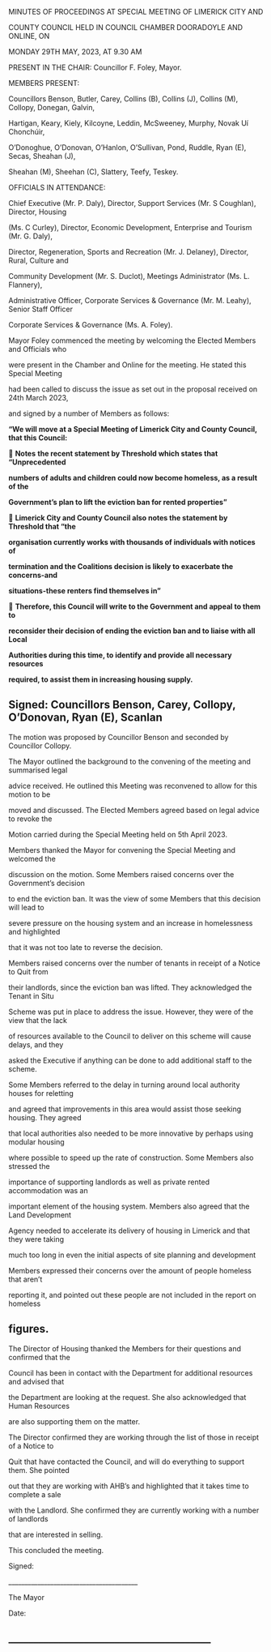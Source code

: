 MINUTES OF PROCEEDINGS AT SPECIAL MEETING OF LIMERICK CITY AND

COUNTY COUNCIL HELD IN COUNCIL CHAMBER DOORADOYLE AND ONLINE, ON

MONDAY 29TH MAY, 2023, AT 9.30 AM

PRESENT IN THE CHAIR: Councillor F. Foley, Mayor.

MEMBERS PRESENT:

Councillors Benson, Butler, Carey, Collins (B), Collins (J), Collins (M), Collopy, Donegan, Galvin,

Hartigan, Keary, Kiely, Kilcoyne, Leddin, McSweeney, Murphy, Novak Uí Chonchúir,

O’Donoghue, O’Donovan, O’Hanlon, O’Sullivan, Pond, Ruddle, Ryan (E), Secas, Sheahan (J),

Sheahan (M), Sheehan (C), Slattery, Teefy, Teskey.

OFFICIALS IN ATTENDANCE:

Chief Executive (Mr. P. Daly), Director, Support Services (Mr. S Coughlan), Director, Housing

(Ms. C Curley), Director, Economic Development, Enterprise and Tourism (Mr. G. Daly),

Director, Regeneration, Sports and Recreation (Mr. J. Delaney), Director, Rural, Culture and

Community Development (Mr. S. Duclot), Meetings Administrator (Ms. L. Flannery),

Administrative Officer, Corporate Services & Governance (Mr. M. Leahy), Senior Staff Officer

Corporate Services & Governance (Ms. A. Foley).

Mayor Foley commenced the meeting by welcoming the Elected Members and Officials who

were present in the Chamber and Online for the meeting. He stated this Special Meeting

had been called to discuss the issue as set out in the proposal received on 24th March 2023,

and signed by a number of Members as follows:

**“We will move at a Special Meeting of Limerick City and County Council, that this Council:**

 **Notes** **the recent statement by Threshold which states that “Unprecedented**

**numbers of adults and children could now become homeless, as a result of the**

**Government’s plan to lift the eviction ban for rented properties”**

 **Limerick City and County Council also notes the statement by Threshold that “the**

**organisation currently works with thousands of individuals with notices of**

**termination and the Coalitions decision is likely to exacerbate the concerns-and**

**situations-these renters find themselves in”**

 **Therefore, this Council will write to the Government and appeal to them to**

**reconsider their decision of ending the eviction ban and to liaise with all Local**

**Authorities during this time, to identify and provide all necessary resources**

**required, to assist them in increasing housing supply.**

**Signed: Councillors Benson, Carey, Collopy, O’Donovan, Ryan (E), Scanlan**
---
The motion was proposed by Councillor Benson and seconded by Councillor Collopy.

The Mayor outlined the background to the convening of the meeting and summarised legal

advice received. He outlined this Meeting was reconvened to allow for this motion to be

moved and discussed. The Elected Members agreed based on legal advice to revoke the

Motion carried during the Special Meeting held on 5th April 2023.

Members thanked the Mayor for convening the Special Meeting and welcomed the

discussion on the motion. Some Members raised concerns over the Government’s decision

to end the eviction ban. It was the view of some Members that this decision will lead to

severe pressure on the housing system and an increase in homelessness and highlighted

that it was not too late to reverse the decision.

Members raised concerns over the number of tenants in receipt of a Notice to Quit from

their landlords, since the eviction ban was lifted. They acknowledged the Tenant in Situ

Scheme was put in place to address the issue. However, they were of the view that the lack

of resources available to the Council to deliver on this scheme will cause delays, and they

asked the Executive if anything can be done to add additional staff to the scheme.

Some Members referred to the delay in turning around local authority houses for reletting

and agreed that improvements in this area would assist those seeking housing. They agreed

that local authorities also needed to be more innovative by perhaps using modular housing

where possible to speed up the rate of construction. Some Members also stressed the

importance of supporting landlords as well as private rented accommodation was an

important element of the housing system. Members also agreed that the Land Development

Agency needed to accelerate its delivery of housing in Limerick and that they were taking

much too long in even the initial aspects of site planning and development

Members expressed their concerns over the amount of people homeless that aren’t

reporting it, and pointed out these people are not included in the report on homeless

figures.
---
The Director of Housing thanked the Members for their questions and confirmed that the

Council has been in contact with the Department for additional resources and advised that

the Department are looking at the request. She also acknowledged that Human Resources

are also supporting them on the matter.

The Director confirmed they are working through the list of those in receipt of a Notice to

Quit that have contacted the Council, and will do everything to support them. She pointed

out that they are working with AHB’s and highlighted that it takes time to complete a sale

with the Landlord. She confirmed they are currently working with a number of landlords

that are interested in selling.

This concluded the meeting.

Signed:

\_\_\_\_\_\_\_\_\_\_\_\_\_\_\_\_\_\_\_\_\_\_\_\_\_\_\_\_\_\_\_\_\_\_\_\_\_\_\_\_

The Mayor

Date:

\_\_\_\_\_\_\_\_\_\_\_\_\_\_\_\_\_\_\_\_\_\_\_\_\_\_\_\_\_\_\_\_\_\_\_\_\_\_\_\_
---
